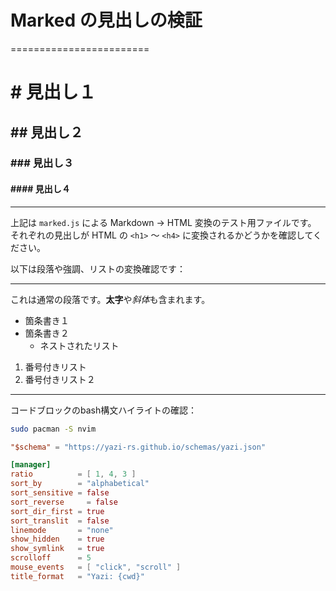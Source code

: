 # Marked の見出しの検証
========================

# # 見出し１
## ## 見出し２
### ### 見出し３
#### #### 見出し４

---

上記は `marked.js` による Markdown → HTML 変換のテスト用ファイルです。  
それぞれの見出しが HTML の `<h1>` 〜 `<h4>` に変換されるかどうかを確認してください。

以下は段落や強調、リストの変換確認です：

---

これは通常の段落です。**太字**や*斜体*も含まれます。

- 箇条書き１
- 箇条書き２
  - ネストされたリスト

1. 番号付きリスト
2. 番号付きリスト２

---

コードブロックのbash構文ハイライトの確認：

```bash
sudo pacman -S nvim
```

```toml
"$schema" = "https://yazi-rs.github.io/schemas/yazi.json"

[manager]
ratio          = [ 1, 4, 3 ]
sort_by        = "alphabetical"
sort_sensitive = false
sort_reverse 	 = false
sort_dir_first = true
sort_translit  = false
linemode       = "none"
show_hidden    = true
show_symlink   = true
scrolloff      = 5
mouse_events   = [ "click", "scroll" ]
title_format   = "Yazi: {cwd}"
```
